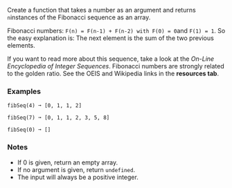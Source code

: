 Create a function that takes a number as an argument and returns `n`instances of the Fibonacci sequence as an array.

Fibonacci numbers: `F(n) = F(n-1) + F(n-2) with F(0) = 0`and `F(1) = 1`. So the easy explanation is: The next element is the sum of the two previous elements.

If you want to read more about this sequence, take a look at the *On-Line Encyclopedia of Integer Sequences*. Fibonacci numbers are strongly related to the golden ratio. See the OEIS and Wikipedia links in the **resources tab**.


### Examples ###
    fibSeq(4) ➞ [0, 1, 1, 2]

    fibSeq(7) ➞ [0, 1, 1, 2, 3, 5, 8]

    fibSeq(0) ➞ []


### Notes ###
*   If 0 is given, return an empty array.
*   If no argument is given, return `undefined`.
*   The input will always be a positive integer.
